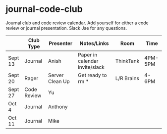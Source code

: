 # journal-code-club
Journal club and code review calendar. Add yourself for either a code review or journal presentation.  Slack Jae for any questions. 


|         | Club Type | Presenter | Notes/Links        |Room   |Time   |
|---------|-----------|-----------|--------------------|-------|-------|
| Sept 13 | Journal   | Anish     | Paper in calendar invite/slack |    ThinkTank   |    4PM-5PM   |
| Sept 20 |    Rager       |     Server Clean Up      |          Get ready to rm *          |    L/R Brains   |   4-6PM    |
| Sept 27 |      Code Review     |     Yu      |                    |       |       |
| Oct 4   |    Journal       |     Anthony      |                    |       |       |
| Oct 11  | Journal   |    Mike     |       |       |       |

